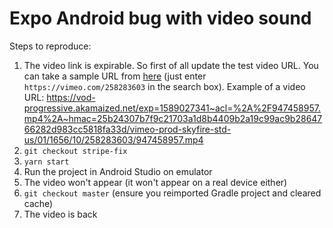 # Expo Android bug with video sound

Steps to reproduce:

1. The video link is expirable. So first of all update the test video URL. You can take a sample URL from [here](http://savevideo.me/de/) (just enter `https://vimeo.com/258283603` in the search box). Example of a video URL: https://vod-progressive.akamaized.net/exp=1589027341~acl=%2A%2F947458957.mp4%2A~hmac=25b24307b7f9c21703a1d8b4409b2a19c99ac9b2864766282d983cc5818fa33d/vimeo-prod-skyfire-std-us/01/1656/10/258283603/947458957.mp4
2. `git checkout stripe-fix`
3. `yarn start`
4. Run the project in Android Studio on emulator
5. The video won't appear (it won't appear on a real device either)
6. `git checkout master` (ensure you reimported Gradle project and cleared cache)
7. The video is back
